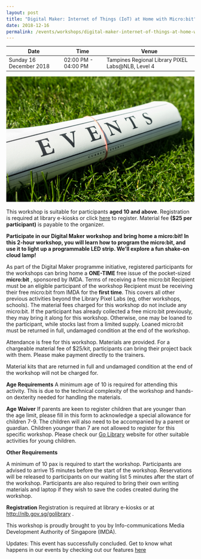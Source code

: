 ```yaml
---
layout: post
title: "Digital Maker: Internet of Things (IoT) at Home with Micro:bit"
date: 2018-12-16
permalink: /events/workshops/digital-maker-internet-of-things-at-home-with-micro:bit
---
```


| Date | Time | Venue |
|--------|---|---|
| Sunday 16 December 2018 | 02:00 PM - 04:00 PM |  Tampines Regional Library PIXEL Labs@NLB, Level 4 |

![hi](/images/events/generic-event-image.jpg)


This workshop is suitable for participants **aged 10 and above**. Registration is required  at library e-kiosks or click <a href="https://www.nlb.gov.sg/golibrary2/e/iot-at-home-with-microbit-pixel-labsnlb-52379892" target="_blank">here</a>  to register. Material fee **($25 per participant)** is payable to the organizer.

**Participate in our Digital Maker workshop and bring home a micro:bit!
In this 2-hour workshop, you will learn how to program the micro:bit, and use it to light up a programmable LED strip. We’ll explore a fun shake-on cloud lamp!**

As part of the Digital Maker programme initiative, registered participants for the workshops can bring home a **ONE-TIME** free issue of the pocket-sized **micro:bit** , sponsored by IMDA.
Terms of receiving a free micro:bit
Recipient must be an eligible participant of the workshop
Recipient must be receiving their free micro:bit from IMDA for the **first time**. This covers all other previous activities beyond the Library Pixel Labs (eg, other workshops, schools).
The material fees charged for this workshop do not include any micro:bit.
If the participant has already collected a free micro:bit previously, they may bring it along for this workshop. Otherwise, one may be loaned to the participant, while stocks last from a limited supply. Loaned micro:bit must be returned in full, undamaged condition at the end of the workshop.

Attendance is free for this workshop. Materials are provided. For a chargeable material fee of $25/kit, participants can bring their project back with them. Please make payment directly to the trainers.

Material kits that are returned in full and undamaged condition at the end of the workshop will not be charged for. 

**Age Requirements**
A minimum age of 10 is required for attending this activity.
This is due to the technical complexity of the workshop and hands-on dexterity needed for handling the materials.

**Age Waiver**
If parents are keen to register children that are younger than the age limit, please fill in this form to acknowledge a special allowance for children 7-9. The children will also need to be accompanied by a parent or guardian.
Children younger than 7 are not allowed to register for this specific workshop. Please check our <a href="https://www.nlb.gov.sg/golibrary2/c/30307529/" target="_blank">Go Library</a>  website for other suitable activities for young children.

**Other Requirements**

A minimum of 10 pax is required to start the workshop.
Participants are advised to arrive 15 minutes before the start of the workshop. Reservations will be released to participants on our waiting list 5 minutes after the start of the workshop.
Participants are also required to bring their own writing materials and laptop if they wish to save the codes created during the workshop.

**Registration**
Registration is required at library e-kiosks or at <a href="https://nlb.gov.sg/golibrary" target="_blank">http://nlb.gov.sg/golibrary</a> .

This workshop is proudly brought to you by Info-communications Media Development Authority of Singapore (IMDA).

Updates: This event has successfully concluded. Get to know what happens in our events by checking out our features <a href="" target="_blank">here</a>
